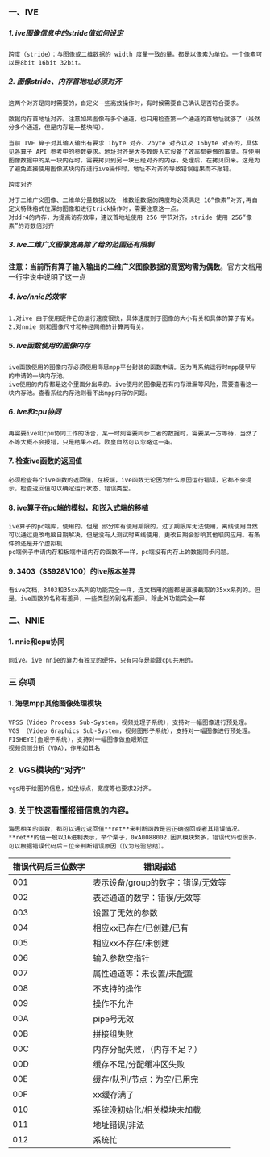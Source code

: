 ### 一、IVE
##### 1. ive图像信息中的stride值如何设定
    跨度（stride）：与图像或二维数据的 width 度量一致的量。都是以像素为单位。一个像素可以是8bit 16bit 32bit。

##### 2. 图像stride、内存首地址必须对齐
    这两个对齐是同时需要的，自定义一些高效操作时，有时候需要自己确认是否符合要求。
    
    数据内存首地址对齐。注意如果图像有多个通道，也只用检查第一个通道的首地址就够了（虽然分多个通道，但是内存是一整块吗）。
    
    当前 IVE 算子对其输入输出有要求 1byte 对齐、2byte 对齐以及 16byte 对齐的，具体见各算子 API 参考中的参数要求。地址对齐是大多数嵌入式设备了效率都要做的事情。在使用图像数据中的某一块内存时，需要拷贝到另一块已经对齐的内存，处理后，在拷贝回来。这是为了避免直接使用图像某块内存进行ive操作时，地址不对齐的导致错误结果而不报错。
    
    跨度对齐
    
    对于二维广义图像、二维单分量数据以及一维数组数据的跨度均必须满足 16“像素”对齐,再自定义特殊格式位深的图像和进行trick操作时，需要注意这一点。
    对ddr4的内存，为提高访存效率，建议首地址使用 256 字节对齐，stride 使用 256“像素”的奇数倍对齐
##### 3. ive二维广义图像宽高除了给的范围还有限制

**注意：当前所有算子输入输出的二维广义图像数据的高宽均需为偶数**。官方文档用一行字说中说明了这一点

##### 4. ive/nnie的效率
    1.对ive 由于使用硬件它的运行速度很快，具体速度则于图像的大小有关和具体的算子有关。
    2.对nnie 则和图像尺寸和神经网络的计算两有关。

##### 5. ive函数使用的图像内存
    ive函数使用的图像内存必须使用海思mpp平台封装的函数申请。因为再系统运行时mpp便早早的申请的一块内存池。
    ive使用的内存都是这个里面分出来的。ive使用的图像是否有内存泄漏等风险，需要查看这一块内存池。查看系统内存池则看不出mpp内存的问题。

##### 6. ive和cpu协同
    再需要ive和cpu协同工作的场合，某一时刻需要同步二者的数据时，需要某一方等待，当然了不等大概不会报错，只是结果不对。欧皇自然可以忽略这一条。

#### 7. 检查ive函数的返回值
    必须检查每个ive函数的返回值，在板端，ive函数无论因为什么原因运行错误，它都不会提示，检查返回值可以确定运行状态、错误类型。

#### 8. ive算子在pc端的模拟，和嵌入式端的移植
    ive算子的pc端库，使用的，但是 部分库有使用期限的，过了期限库无法使用，离线使用自然可以通过更改电脑日期解决，但是没有人测试时离线使用，更改日期会影响其他联网应用。有条件的还是开个虚拟机
    pc端例子申请内存和板端申请内存的函数不一样，pc端没有内存上的数据同步问题。
#### 9. 3403（SS928V100）的ive版本差异
    看ive文档，3403和35xx系列的功能完全一样，连文档用的图都是直接截取的35xx系列的。但是，ive函数的名称有差异，一些类型的别名有差异。除此外功能完全一样
    
### 二、NNIE

#### 1. nnie和cpu协同
    同ive。ive nnie的算力有独立的硬件，只有内存是能跟cpu共用的。

### 三 杂项

#### 1. 海思mpp其他图像处理模块
    
    VPSS（Video Process Sub-System，视频处理子系统），支持对一幅图像进行预处理。
    VGS （Video Graphics Sub-System，视频图形子系统），支持对一幅图像进行预处理。
    FISHEYE(鱼眼子系统)，支持对一幅图像做鱼眼矫正
    视频侦测分析（VDA），作用如其名

### 2. VGS模块的“对齐”

    vgs用于绘图的信息，如坐标点，宽度等也要求2对齐。
### 3. 关于快速看懂报错信息的内容。
    海思相关的函数，都可以通过返回值**ret**来判断函数是否正确返回或者其错误情况。
    **ret**的值一般以16进制表示，举个栗子，0xA0088002.因其模块繁多，错误代码也很多。
    可以根据错误代码后三位来判断错误原因（仅为经验总结）。
    
| 错误代码后三位数字 | 错误描述|
|---|---|
|001|表示设备/group的数字：错误/无效等|
|002|表述通道的数字：错误/无效等|
|003|设置了无效的参数|
|004|相应xx已存在/已创建/已有|
|005|相应xx不存在/未创建|
|006|输入参数空指针|
|007|属性通道等：未设置/未配置|
|008|不支持的操作|
|009|操作不允许|
|00A|pipe号无效|
|00B|拼接组失败|
|00C|内存分配失败，（内存不足？）|
|00D|缓存不足/分配缓冲区失败|
|00E|缓存/队列/节点：为空/已用完|
|00F|xx缓存满了|
|010|系统没初始化/相关模块未加载|
|011|地址错误/非法|
|012|系统忙|

